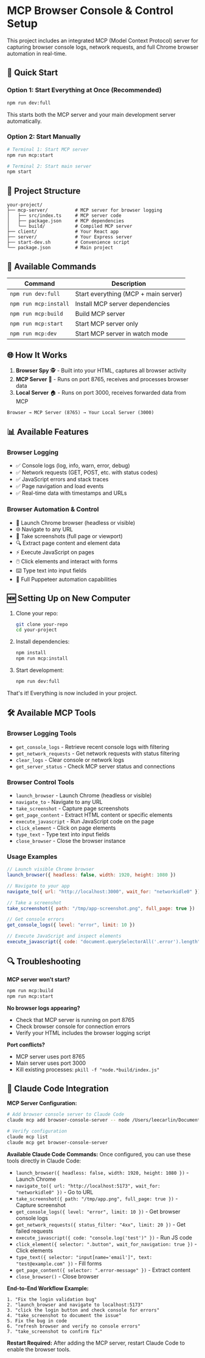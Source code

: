 # MCP Browser Console & Control Setup

This project includes an integrated MCP (Model Context Protocol) server for capturing browser console logs, network requests, and full Chrome browser automation in real-time.

## 🚀 Quick Start

### Option 1: Start Everything at Once (Recommended)
```bash
npm run dev:full
```
This starts both the MCP server and your main development server automatically.

### Option 2: Start Manually
```bash
# Terminal 1: Start MCP server
npm run mcp:start

# Terminal 2: Start main server
npm start
```

## 📁 Project Structure

```
your-project/
├── mcp-server/          # MCP server for browser logging
│   ├── src/index.ts     # MCP server code
│   ├── package.json     # MCP dependencies
│   └── build/           # Compiled MCP server
├── client/              # Your React app
├── server/              # Your Express server
├── start-dev.sh         # Convenience script
└── package.json         # Main project
```

## 🔧 Available Commands

| Command | Description |
|---------|-------------|
| `npm run dev:full` | Start everything (MCP + main server) |
| `npm run mcp:install` | Install MCP server dependencies |
| `npm run mcp:build` | Build MCP server |
| `npm run mcp:start` | Start MCP server only |
| `npm run mcp:dev` | Start MCP server in watch mode |

## 🌐 How It Works

1. **Browser Spy** 🕵️ - Built into your HTML, captures all browser activity
2. **MCP Server** 📡 - Runs on port 8765, receives and processes browser data
3. **Local Server** 🏠 - Runs on port 3000, receives forwarded data from MCP

```
Browser → MCP Server (8765) → Your Local Server (3000)
```

## 📊 Available Features

### Browser Logging
- ✅ Console logs (log, info, warn, error, debug)
- ✅ Network requests (GET, POST, etc. with status codes)
- ✅ JavaScript errors and stack traces
- ✅ Page navigation and load events
- ✅ Real-time data with timestamps and URLs

### Browser Automation & Control
- 🚀 Launch Chrome browser (headless or visible)
- 🌐 Navigate to any URL
- 📸 Take screenshots (full page or viewport)
- 🔍 Extract page content and element data
- ⚡ Execute JavaScript on pages
- 🖱️ Click elements and interact with forms
- ⌨️ Type text into input fields
- 🔧 Full Puppeteer automation capabilities

## 🆕 Setting Up on New Computer

1. Clone your repo:
   ```bash
   git clone your-repo
   cd your-project
   ```

2. Install dependencies:
   ```bash
   npm install
   npm run mcp:install
   ```

3. Start development:
   ```bash
   npm run dev:full
   ```

That's it! Everything is now included in your project.

## 🛠️ Available MCP Tools

### Browser Logging Tools
- `get_console_logs` - Retrieve recent console logs with filtering
- `get_network_requests` - Get network requests with status filtering
- `clear_logs` - Clear console or network logs
- `get_server_status` - Check MCP server status and connections

### Browser Control Tools
- `launch_browser` - Launch Chrome (headless or visible)
- `navigate_to` - Navigate to any URL
- `take_screenshot` - Capture page screenshots
- `get_page_content` - Extract HTML content or specific elements
- `execute_javascript` - Run JavaScript code on the page
- `click_element` - Click on page elements
- `type_text` - Type text into input fields
- `close_browser` - Close the browser instance

### Usage Examples

```javascript
// Launch visible Chrome browser
launch_browser({ headless: false, width: 1920, height: 1080 })

// Navigate to your app
navigate_to({ url: "http://localhost:3000", wait_for: "networkidle0" })

// Take a screenshot
take_screenshot({ path: "/tmp/app-screenshot.png", full_page: true })

// Get console errors
get_console_logs({ level: "error", limit: 10 })

// Execute JavaScript and inspect elements
execute_javascript({ code: "document.querySelectorAll('.error').length" })
```

## 🔍 Troubleshooting

**MCP server won't start?**
```bash
npm run mcp:build
npm run mcp:start
```

**No browser logs appearing?**
- Check that MCP server is running on port 8765
- Check browser console for connection errors
- Verify your HTML includes the browser logging script

**Port conflicts?**
- MCP server uses port 8765
- Main server uses port 3000
- Kill existing processes: `pkill -f "node.*build/index.js"`

## 🔗 Claude Code Integration

**MCP Server Configuration:**
```bash
# Add browser console server to Claude Code
claude mcp add browser-console-server -- node /Users/leecarlin/Documents/LadybugRealEstate/mcp-server/build/index.js

# Verify configuration
claude mcp list
claude mcp get browser-console-server
```

**Available Claude Code Commands:**
Once configured, you can use these tools directly in Claude Code:

- `launch_browser({ headless: false, width: 1920, height: 1080 })` - Launch Chrome
- `navigate_to({ url: "http://localhost:5173", wait_for: "networkidle0" })` - Go to URL
- `take_screenshot({ path: "/tmp/app.png", full_page: true })` - Capture screenshot
- `get_console_logs({ level: "error", limit: 10 })` - Get browser console logs
- `get_network_requests({ status_filter: "4xx", limit: 20 })` - Get failed requests
- `execute_javascript({ code: "console.log('test')" })` - Run JS code
- `click_element({ selector: ".button", wait_for_navigation: true })` - Click elements
- `type_text({ selector: "input[name='email']", text: "test@example.com" })` - Fill forms
- `get_page_content({ selector: ".error-message" })` - Extract content
- `close_browser()` - Close browser

**End-to-End Workflow Example:**
```
1. "Fix the login validation bug"
2. "launch_browser and navigate to localhost:5173" 
3. "click the login button and check console for errors"
4. "take_screenshot to document the issue"
5. Fix the bug in code
6. "refresh browser and verify no console errors"
7. "take_screenshot to confirm fix"
```

**Restart Required:**
After adding the MCP server, restart Claude Code to enable the browser tools.